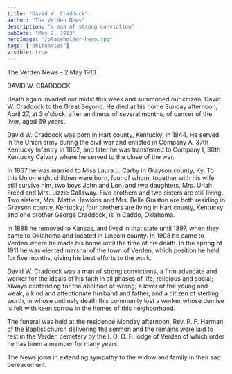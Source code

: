 ```yaml
---
title: "David W. Craddock"
author: "The Verden News"
description: "a man of strong conviction"
pubDate: "May 2, 1913"
heroImage: "/placeholder-hero.jpg"
tags: ['obituaries']
visible: true
---
```

The Verden News - 2 May 1913

DAVID W. CRADDOCK

Death again invaded our midst this week and summoned our citizen, David W. Craddock to the Great Beyond. He died at his home Sunday afternoon, April 27, at 3 o'clock, after an illness of several months, of cancer of the liver, aged 69 years.

David W. Craddock was born in Hart county, Kentucky, in 1844. He served in the Union army during the civil war and enlisted in Company A, 37th Kentucky Infantry in 1862, and later he was transferred to Company I, 30th Kentucky Calvary where he served to the close of the war.

In 1867 he was married to Miss Laura J. Carby in Grayson county, Ky. To this Union eight children were born, four of whom, together with his wife still survive him, two boys John and Lon, and two daughters, Mrs. Uriah Freed and Mrs. Lizzie Gallaway. Five brothers and two sisters are still living. Two sisters, Mrs. Mattie Hawkins and Mrs. Belle Graston are both residing in Grayson county, Kentucky; four brothers are living in Hart county, Kentucky and one brother George Craddock, is in Caddo, Oklahoma.

In 1888 he removed to Kansas, and lived in that state until 1897, when they came to Oklahoma and located in Lincoln county. In 1908 he came to Verden where he made his home until the time of his death. In the spring of 1911 he was elected marshal of the town of Verden, which position he held for five months, giving his best efforts to the work.

David W. Craddock was a man of strong convictions, a firm advocate and worker for the ideals of his faith in all phases of life, religious and social; always contending for the abolition of wrong; a lover of the young and weak, a kind and affectionate husband and father, and a citizen of sterling worth, in whose untimely death this community lost a worker whose demise is felt with keen sorrow in the homes of this neighborhood.

The funeral was held at the residence Monday afternoon, Rev. P. F. Harman of the Baptist church delivering the sermon and the remains were laid to rest in the Verden cemetery by the I. O. O. F. lodge of Verden of which order he has been a member for many years.

The News joins in extending sympathy to the widow and family in their sad bereavement.








